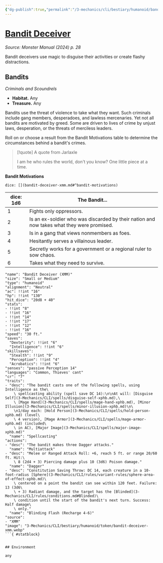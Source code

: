 ```yaml
---
{"dg-publish":true,"permalink":"/3-mechanics/cli/bestiary/humanoid/bandit-deceiver-xmm/","tags":["ttrpg-cli/compendium/src/5e/xmm","ttrpg-cli/monster/cr/7","ttrpg-cli/monster/environment/any","ttrpg-cli/monster/size/small-or-medium","ttrpg-cli/monster/type/humanoid"],"noteIcon":""}
---
```


# [Bandit Deceiver](3-Mechanics\CLI\bestiary\humanoid/bandit-deceiver-xmm.md)
*Source: Monster Manual (2024) p. 28*  

Bandit deceivers use magic to disguise their activities or create flashy distractions.

## Bandits

*Criminals and Scoundrels*

- **Habitat.** Any  
- **Treasure.** Any  

Bandits use the threat of violence to take what they want. Such criminals include gang members, desperadoes, and lawless mercenaries. Yet not all bandits are motivated by greed. Some are driven to lives of crime by unjust laws, desperation, or the threats of merciless leaders.

Roll on or choose a result from the Bandit Motivations table to determine the circumstances behind a bandit's crimes.

> [!quote] A quote from Jarlaxle  
> 
> I am he who rules the world, don't you know? One little piece at a time.

**Bandit Motivations**

`dice: [](bandit-deceiver-xmm.md#^bandit-motivations)`

| dice: 1d6 | The Bandit... |
|-----------|---------------|
| 1 | Fights only oppressors. |
| 2 | Is an ex-soldier who was discarded by their nation and now takes what they were promised. |
| 3 | Is in a gang that views nonmembers as foes. |
| 4 | Hesitantly serves a villainous leader. |
| 5 | Secretly works for a government or a regional ruler to sow chaos. |
| 6 | Takes what they need to survive. |{ #bandit-motivations}


```statblock
"name": "Bandit Deceiver (XMM)"
"size": "Small or Medium"
"type": "humanoid"
"alignment": "Neutral"
"ac": !!int "16"
"hp": !!int "130"
"hit_dice": "20d8 + 40"
"stats":
- !!int "8"
- !!int "16"
- !!int "14"
- !!int "17"
- !!int "12"
- !!int "16"
"speed": "30 ft."
"saves":
  "Dexterity": !!int "6"
  "Intelligence": !!int "6"
"skillsaves":
  "Stealth": !!int "9"
  "Perception": !!int "4"
  "Acrobatics": !!int "6"
"senses": "passive Perception 14"
"languages": "Common, Thieves' cant"
"cr": "7"
"traits":
- "desc": "The bandit casts one of the following spells, using Intelligence as the\
    \ spellcasting ability (spell save DC 14):\n\nAt will: [Disguise Self](3-Mechanics/CLI/spells/disguise-self-xphb.md),\
    \ [Mage Hand](3-Mechanics/CLI/spells/mage-hand-xphb.md), [Minor Illusion](3-Mechanics/CLI/spells/minor-illusion-xphb.md)\n\
    \n1/day each: [Hold Person](3-Mechanics/CLI/spells/hold-person-xphb.md) (level\
    \ 4 version), [Mage Armor](3-Mechanics/CLI/spells/mage-armor-xphb.md) (included\
    \ in AC), [Major Image](3-Mechanics/CLI/spells/major-image-xphb.md)"
  "name": "Spellcasting"
"actions":
- "desc": "The bandit makes three Dagger attacks."
  "name": "Multiattack"
- "desc": "Melee or Ranged Attack Roll: +6, reach 5 ft. or range 20/60 ft. Hit:\
    \ 8 (2d4 + 3) Piercing damage plus 10 (3d6) Poison damage."
  "name": "Dagger"
- "desc": "Constitution Saving Throw: DC 14, each creature in a 10-foot-radius [Sphere](3-Mechanics/CLI/rules/variant-rules/sphere-area-of-effect-xphb.md)\
    \ centered on a point the bandit can see within 120 feet. Failure: 13 (3d6\
    \ + 3) Radiant damage, and the target has the [Blinded](3-Mechanics/CLI/rules/conditions.md#Blinded)\
    \ condition until the start of the bandit's next turn. Success: Half damage\
    \ only."
  "name": "Blinding Flash (Recharge 4-6)"
"source":
- "XMM"
"image": "3-Mechanics/CLI/bestiary/humanoid/token/bandit-deceiver-xmm.webp"
```{ #statblock}


## Environment

any